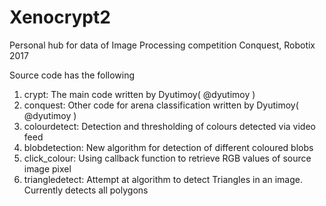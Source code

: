 # Xenocrypt2
Personal hub for data of Image Processing competition Conquest, Robotix 2017

Source code has the following
1. crypt: The main code written by Dyutimoy( @dyutimoy )
2. conquest: Other code for arena classification written by Dyutimoy( @dyutimoy )
3. colourdetect: Detection and thresholding of colours detected via video feed
4. blobdetection: New algorithm for detection of different coloured blobs
5. click_colour: Using callback function to retrieve RGB values of source image pixel
6. triangledetect: Attempt at algorithm to detect Triangles in an image. Currently detects all polygons
